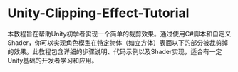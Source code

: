 # Unity-Clipping-Effect-Tutorial
本教程旨在帮助Unity初学者实现一个简单的裁剪效果。通过使用C#脚本和自定义Shader，你可以实现角色模型在特定物体（如立方体）表面以下的部分被裁剪掉的效果。此教程包含详细的步骤说明、代码示例以及Shader实现，适合有一定Unity基础的开发者学习和应用。

